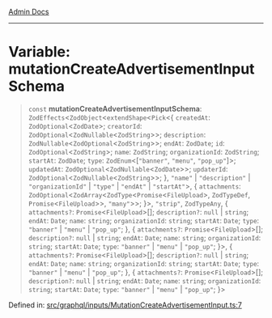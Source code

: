 [Admin Docs](/)

***

# Variable: mutationCreateAdvertisementInputSchema

> `const` **mutationCreateAdvertisementInputSchema**: `ZodEffects`\<`ZodObject`\<`extendShape`\<`Pick`\<\{ `createdAt`: `ZodOptional`\<`ZodDate`\>; `creatorId`: `ZodOptional`\<`ZodNullable`\<`ZodString`\>\>; `description`: `ZodNullable`\<`ZodOptional`\<`ZodString`\>\>; `endAt`: `ZodDate`; `id`: `ZodOptional`\<`ZodString`\>; `name`: `ZodString`; `organizationId`: `ZodString`; `startAt`: `ZodDate`; `type`: `ZodEnum`\<\[`"banner"`, `"menu"`, `"pop_up"`\]\>; `updatedAt`: `ZodOptional`\<`ZodNullable`\<`ZodDate`\>\>; `updaterId`: `ZodOptional`\<`ZodNullable`\<`ZodString`\>\>; \}, `"name"` \| `"description"` \| `"organizationId"` \| `"type"` \| `"endAt"` \| `"startAt"`\>, \{ `attachments`: `ZodOptional`\<`ZodArray`\<`ZodType`\<`Promise`\<`FileUpload`\>, `ZodTypeDef`, `Promise`\<`FileUpload`\>\>, `"many"`\>\>; \}\>, `"strip"`, `ZodTypeAny`, \{ `attachments?`: `Promise`\<`FileUpload`\>[]; `description?`: `null` \| `string`; `endAt`: `Date`; `name`: `string`; `organizationId`: `string`; `startAt`: `Date`; `type`: `"banner"` \| `"menu"` \| `"pop_up"`; \}, \{ `attachments?`: `Promise`\<`FileUpload`\>[]; `description?`: `null` \| `string`; `endAt`: `Date`; `name`: `string`; `organizationId`: `string`; `startAt`: `Date`; `type`: `"banner"` \| `"menu"` \| `"pop_up"`; \}\>, \{ `attachments?`: `Promise`\<`FileUpload`\>[]; `description?`: `null` \| `string`; `endAt`: `Date`; `name`: `string`; `organizationId`: `string`; `startAt`: `Date`; `type`: `"banner"` \| `"menu"` \| `"pop_up"`; \}, \{ `attachments?`: `Promise`\<`FileUpload`\>[]; `description?`: `null` \| `string`; `endAt`: `Date`; `name`: `string`; `organizationId`: `string`; `startAt`: `Date`; `type`: `"banner"` \| `"menu"` \| `"pop_up"`; \}\>

Defined in: [src/graphql/inputs/MutationCreateAdvertisementInput.ts:7](https://github.com/Sourya07/talawa-api/blob/2dc82649c98e5346c00cdf926fe1d0bc13ec1544/src/graphql/inputs/MutationCreateAdvertisementInput.ts#L7)
